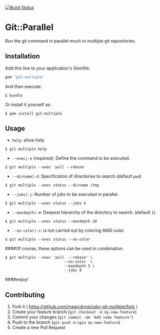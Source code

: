 <!--[![Build Status](https://travis-ci.org/magicdrive/ruby-git-multiple.svg?branch=feature%2Frspec)](https://travis-ci.org/magicdrive/ruby-git-multiple)-->
[![Build Status](https://drone.io/github.com/magicdrive/ruby-git-multiple/status.png)](https://drone.io/github.com/magicdrive/ruby-git-multiple/latest)

# Git::Parallel

Run the git command in parallel much to multiple git repositories.

## Installation

Add this line to your application's Gemfile:

```ruby
gem 'git-multiple'
```

And then execute:

	$ bundle

Or install it yourself as:

	$ gem install git-multiple

## Usage
  
  
* `help`: show help

```
$ git multiple help
```

* `--exec|-e` (required): Define the command to be executed.

```
$ git multiple --exec 'pull --rebase'
```
* `--dirname|-d`: Specification of directories to search.(default `pwd`)

```
$ git multiple --exec status --dirname /tmp
```

* `--jobs|-j`: Number of jobs to be executed in parallel.

```
$ git multiple --exec status --jobs 4
```
* `--maxdepth|-m`: Deepest hierarchy of the directory to search. (default `1`)

```
$ git multiple --exec status --maxdepth 10
```

* `--no-color|-c`: is not carried out by coloring ANSI color.

```
$ git multiple --exec status --no-color
```

####Of course, these options can be used in combination.

```
$ git multiple --exec 'pull  --rebase' \
						   --no-color  \
						   --maxdepth 5 \
						   --jobs 8
```

####enjoy!

## Contributing

1. Fork it ( https://github.com/magicdrive/ruby-git-multiple/fork )
2. Create your feature branch (`git checkout -b my-new-feature`)
3. Commit your changes (`git commit -am 'Add some feature'`)
4. Push to the branch (`git push origin my-new-feature`)
5. Create a new Pull Request
